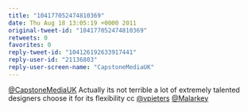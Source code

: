 ```yaml
---
title: "104177052474810369"
date: Thu Aug 18 13:05:19 +0000 2011
original-tweet-id: "104177052474810369"
retweets: 0
favorites: 0
reply-tweet-id: "104126192633917441"
reply-user-id: "21136803"
reply-user-screen-name: "CapstoneMediaUK"
---
```

<a href="https://twitter.com/CapstoneMediaUK">@CapstoneMediaUK</a> Actually its not terrible a lot of extremely talented designers choose it for its flexibility cc <a href="https://twitter.com/vpieters">@vpieters</a> <a href="https://twitter.com/Malarkey">@Malarkey</a>
